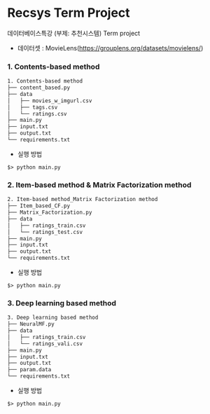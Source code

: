 # Recsys Term Project

데이터베이스특강 (부제: 추천시스템) Term project

- 데이터셋 : MovieLens(https://grouplens.org/datasets/movielens/)

### 1. Contents-based method

```bash
1. Contents-based method
├── content_based.py
├── data
│   ├── movies_w_imgurl.csv
│   ├── tags.csv
│   └── ratings.csv
├── main.py
├── input.txt
├── output.txt
└── requirements.txt

```
- 실행 방법 
```
$> python main.py
```

### 2. Item-based method & Matrix Factorization method

```bash
2. Item-based method_Matrix Factorization method
├── Item_based_CF.py
├── Matrix_Factorization.py
├── data
│   ├── ratings_train.csv
│   └── ratings_test.csv
├── main.py
├── input.txt
├── output.txt
└── requirements.txt

```
- 실행 방법 
```
$> python main.py
```

### 3. Deep learning based method

```bash
3. Deep learning based method
├── NeuralMF.py
├── data
│   ├── ratings_train.csv
│   └── ratings_vali.csv
├── main.py
├── input.txt
├── output.txt
├── param.data
└── requirements.txt

```
- 실행 방법 
```
$> python main.py
```
